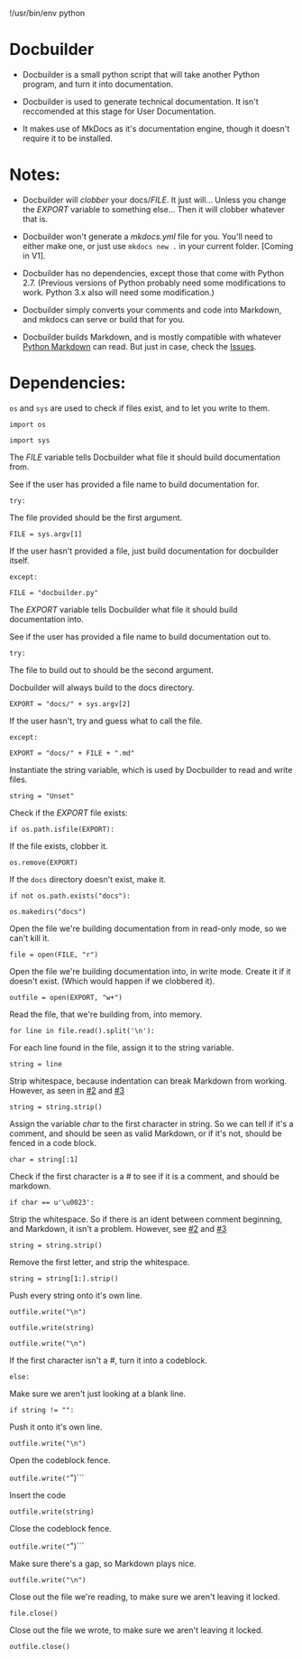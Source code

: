 
!/usr/bin/env python

# Docbuilder

* Docbuilder is a small python script that will take another Python program, and turn it into documentation.

* Docbuilder is used to generate technical documentation. It isn't reccomended at this stage for User Documentation.

* It makes use of MkDocs as it's documentation engine, though it doesn't require it to be installed.

# Notes:

* Docbuilder will *clobber* your docs/*FILE*. It just will... Unless you change the *EXPORT* variable to something else... Then it will clobber whatever that is.

* Docbuilder won't generate a *mkdocs.yml* file for you. You'll need to either make one, or just use ``` mkdocs new . ``` in your current folder. [Coming in V1].

* Docbuilder has no dependencies, except those that come with Python 2.7. (Previous versions of Python probably need some modifications to work. Python 3.x also will need some modification.)

* Docbuilder simply converts your comments and code into Markdown, and mkdocs can serve or build that for you.

* Docbuilder builds Markdown, and is mostly compatible with whatever [Python Markdown](https://pythonhosted.org/Markdown/) can read. But just in case, check the [Issues](https://github.com/shakna-israel/docbuilder/issues).

# Dependencies:

``` os ``` and ``` sys ``` are used to check if files exist, and to let you write to them.

```import os```

```import sys```

The *FILE* variable tells Docbuilder what file it should build documentation from.

See if the user has provided a file name to build documentation for.

```try:```

The file provided should be the first argument.

```FILE = sys.argv[1]```

If the user hasn't provided a file, just build documentation for docbuilder itself.

```except:```

```FILE = "docbuilder.py"```

The *EXPORT* variable tells Docbuilder what file it should build documentation into.

See if the user has provided a file name to build documentation out to.

```try:```

The file to build out to should be the second argument.

Docbuilder will always build to the docs directory.

```EXPORT = "docs/" + sys.argv[2]```

If the user hasn't, try and guess what to call the file.

```except:```

```EXPORT = "docs/" + FILE + ".md"```

Instantiate the string variable, which is used by Docbuilder to read and write files.

```string = "Unset"```

Check if the *EXPORT* file exists:

```if os.path.isfile(EXPORT):```

If the file exists, clobber it.

```os.remove(EXPORT)```

If the ```docs``` directory doesn't exist, make it.

```if not os.path.exists("docs"):```

```os.makedirs("docs")```

Open the file we're building documentation from in read-only mode, so we can't kill it.

```file = open(FILE, "r")```

Open the file we're building documentation into, in write mode. Create it if it doesn't exist. (Which would happen if we clobbered it).

```outfile = open(EXPORT, "w+")```

Read the file, that we're building from, into memory.

```for line in file.read().split('\n'):```

For each line found in the file, assign it to the string variable.

```string = line```

Strip whitespace, because indentation can break Markdown from working. However, as seen in [#2](https://github.com/shakna-israel/write-good-py/issues/2) and [#3](https://github.com/shakna-israel/write-good-py/issues/3)

```string = string.strip()```

Assign the variable *char* to the first character in string. So we can tell if it's a comment, and should be seen as valid Markdown, or if it's not, should be fenced in a code block.

```char = string[:1]```

Check if the first character is a *#* to see if it is a comment, and should be markdown.

```if char == u'\u0023':```

Strip the whitespace. So if there is an ident between comment beginning, and Markdown, it isn't a problem. However, see [#2](https://github.com/shakna-israel/write-good-py/issues/2) and [#3](https://github.com/shakna-israel/write-good-py/issues/3)

```string = string.strip()```

Remove the first letter, and strip the whitespace.

```string = string[1:].strip()```

Push every string onto it's own line.

```outfile.write("\n")```

```outfile.write(string)```

```outfile.write("\n")```

If the first character isn't a *#*, turn it into a codeblock.

```else:```

Make sure we aren't just looking at a blank line.

```if string != "":```

Push it onto it's own line.

```outfile.write("\n")```

Open the codeblock fence.

```outfile.write("```")```

Insert the code

```outfile.write(string)```

Close the codeblock fence.

```outfile.write("```")```

Make sure there's a gap, so Markdown plays nice.

```outfile.write("\n")```

Close out the file we're reading, to make sure we aren't leaving it locked.

```file.close()```

Close out the file we wrote, to make sure we aren't leaving it locked.

```outfile.close()```
